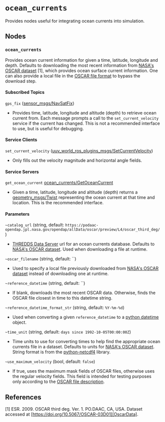 # `ocean_currents`

Provides nodes useful for integrating ocean currents into simulation.

## Nodes

### `ocean_currents`

Provides ocean current information for given a time, latitude, longitude and depth.
Defaults to downloading the most recent information from [NASA's OSCAR dataset][OscarData] [1],
which provides ocean surface current information.
One can also provide a local file in the [OSCAR file format][OscarGuide] to bypass the download step.

#### Subscribed Topics

`gps_fix` ([sensor_msgs/NavSatFix](http://docs.ros.org/api/sensor_msgs/html/msg/NavSatFix.html))

* Provides time, latitude, longitude and altitude (depth) to retrieve ocean current from.
  Each message prompts a call to the `set_current_velocity` service if the current has changed.
  This is not a recommended interface to use, but is useful for debugging.

#### Service Clients

`set_current_velocity` ([uuv_world_ros_plugins_msgs/SetCurrentVelocity](https://uuvsimulator.github.io/packages/uuv_simulator/docs/packages/uuv_world_ros_plugins_msgs/#setcurrentvelocity))

* Only fills out the velocity magnitude and horizontal angle fields.

#### Service Servers

`get_ocean_current` [ocean_currents/GetOceanCurrent](srv/GetOceanCurrent.srv)

* Given a time, latitude, longitude and altitude (depth) returns a [geometry_msgs/Twist](http://docs.ros.org/en/api/geometry_msgs/html/msg/Twist.html)
  representing the ocean current at that time and location.
  This is the recommended interface.

#### Parameters

`~catalog_url` (string, default: `https://podaac-opendap.jpl.nasa.gov/opendap/allData/oscar/preview/L4/oscar_third_deg/`)

* [THREDDS Data Server][ThreddsServer] url for an ocean currents database.
  Defaults to [NASA's OSCAR dataset][OscarData].
  Used when downloading a file at runtime.

`~oscar_filename` (string, default: ``)

* Used to specify a local file previously downloaded from [NASA's OSCAR dataset][OscarData] instead of downloading one
  at runtime.

`~reference_datetime` (string, default: ``)

* If blank, downloads the most recent OSCAR data.
  Otherwise, finds the OSCAR file closest in time to this datetime string.

`~reference_datetime_format_str` (string, default: `%Y-%m-%d`)

* Used when converting a given `reference_datetime` to a [python datetime][PythonDateTime] object.

`~time_unit` (string, default: `days since 1992-10-05T00:00:00Z`)

* Time units to use for converting times to help find the appropriate ocean currents file in a dataset.
  Defaults to units for [NASA's OSCAR dataset][OscarData].
  String format is from the [python-netcdf4][PythonNetCDF] library.

`~use_maximum_velocity` (bool, default: `false`)

* If true, uses the maximum mask fields of OSCAR files, otherwise uses the regular velocity fields.
  This field is intended for testing purposes only according to the [OSCAR file description][OscarGuide].

## References

[1] ESR. 2009. OSCAR third deg. Ver. 1. PO.DAAC, CA, USA. Dataset accessed at [https://doi.org/10.5067/OSCAR-03D01][OscarData].

[OscarData]: https://doi.org/10.5067/OSCAR-03D01
[OscarGuide]: https://podaac-opendap.jpl.nasa.gov/opendap/allData/oscar/preview/L4/oscar_third_deg/docs/oscarthirdguide.pdf
[ThreddsServer]: https://www.unidata.ucar.edu/software/tds/v4.6/index.html
[PythonNetCDF]: https://unidata.github.io/netcdf4-python/netCDF4/index.html#netCDF4.date2num
[PythonDateTime]: https://docs.python.org/library/datetime.html#datetime.datetime.strptime

